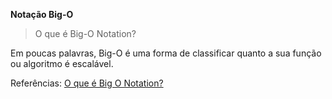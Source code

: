 **Notação Big-O**

> O que é Big-O Notation?

Em poucas palavras, Big-O é uma forma de classificar quanto a sua função ou
algoritmo é escalável.

Referências:
[O que é Big O Notation?](https://medium.com/linkapi-solutions/o-que-%C3%A9-big-o-notation-32f171e4a045)
